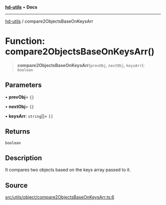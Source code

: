 [**hd-utils**](../README.md) • **Docs**

***

[hd-utils](../globals.md) / compare2ObjectsBaseOnKeysArr

# Function: compare2ObjectsBaseOnKeysArr()

> **compare2ObjectsBaseOnKeysArr**(`prevObj`, `nextObj`, `keysArr`): `boolean`

## Parameters

• **prevObj**= `{}`

• **nextObj**= `{}`

• **keysArr**: `string`[]= `[]`

## Returns

`boolean`

## Description

It compares two objects based on the keys array passed to it.

## Source

[src/utils/object/compare2ObjectsBaseOnKeysArr.ts:6](https://github.com/AhmadHddad/h-utils/blob/b1dfa95e218c9605f39fc234662ef50e62fadcb8/src/utils/object/compare2ObjectsBaseOnKeysArr.ts#L6)
